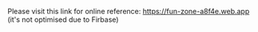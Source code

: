 Please visit this link for online reference: 
https://fun-zone-a8f4e.web.app
(it's not optimised due to Firbase)
